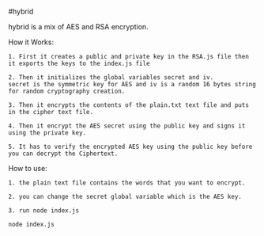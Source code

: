 #hybrid 

hybrid is a mix of AES and RSA encryption. 

How it Works: 

    1. First it creates a public and private key in the RSA.js file then it exports the keys to the index.js file

    2. Then it initializes the global variables secret and iv.
    secret is the symmetric key for AES and iv is a random 16 bytes string for random cryptography creation.

    3. Then it encrypts the contents of the plain.txt text file and puts in the cipher text file. 

    4. Then it encrypt the AES secret using the public key and signs it using the private key.

    5. It has to verify the encrypted AES key using the public key before you can decrypt the Ciphertext. 

How to use: 
    
    1. the plain text file contains the words that you want to encrypt. 

    2. you can change the secret global variable which is the AES key. 

    3. run node index.js

    node index.js